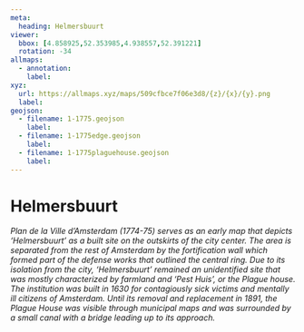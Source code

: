 ```yaml
---
meta:
  heading: Helmersbuurt
viewer:
  bbox: [4.858925,52.353985,4.938557,52.391221]
  rotation: -34
allmaps:
  - annotation:
    label: 
xyz:
  url: https://allmaps.xyz/maps/509cfbce7f06e3d8/{z}/{x}/{y}.png
  label: 
geojson: 
  - filename: 1-1775.geojson
    label: 
  - filename: 1-1775edge.geojson
    label: 
  - filename: 1-1775plaguehouse.geojson
    label: 
---
```

# Helmersbuurt
<i>Plan de la Ville d’Amsterdam<i> (1774-75) serves as an early map that depicts ‘Helmersbuurt’ as a built site on the outskirts of the city center. The area is separated from the rest of Amsterdam by the fortification wall which formed part of the defense works that outlined the central ring. Due to its isolation from the city, ‘Helmersbuurt’ remained an unidentified site that was mostly characterized by farmland and ‘Pest Huis’, or the Plague house. The institution was built in 1630 for contagiously sick victims and mentally ill citizens of Amsterdam. Until its removal and replacement in 1891, the Plague House was visible through municipal maps and was surrounded by a small canal with a bridge leading up to its approach.